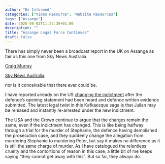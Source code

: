 ```yaml
---
author: "Be Informed"
categories: ["Video Resource", "Website Resources"]
tags: ["Assange"]
date: 2020-08-03T11:27:30+01:00
description: ""
title: "Assange Legal Farce Continues"
draft: false
---
```


There has simply never been a broadcast report in the UK on Assange as fair as this one from Sky News Australia.

[Craig Murray](https://www.craigmurray.org.uk/archives/2020/08/assange-legal-farce-continues/)

[Sky News Australia](https://www.skynews.com.au/details/_6177251758001)

nor is it conceivable that there ever could be.

I have reported already on the US [changing the indictment](https://www.craigmurray.org.uk/archives/2020/07/damage-to-the-soul/) after the defence’s opening statement had been heard and defence written evidence submitted. The latest legal twist in this Kafkaesque saga is that Julian may be released and instantly re-arrested under the new indictment.

The USA and the Crown continue to argue that the charges remain the same, even if the indictment has changed. This is like being halfway through a trial for the murder of Stephanie, the defence having demolished the prosecution case, and they suddenly change the allegation from murdering Stephanie to murdering Peter, but say it makes no difference as it is still the same charge of murder. As I have catalogued the relentless cruelty and the contortions of reason in this case, a little bit of me keeps saying “they cannot get away with this”. But so far, they always do.
